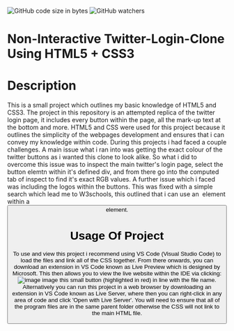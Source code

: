 <img alt="GitHub code size in bytes" src="https://img.shields.io/github/languages/code-size/TPlatts04/Twitter-Login-Clone"> <img alt="GitHub watchers" src="https://img.shields.io/github/watchers/TPlatts04/Twitter-Login-Clone">

# Non-Interactive Twitter-Login-Clone Using HTML5 + CSS3

# Description
This is a small project which outlines my basic knowledge of HTML5 and CSS3. The project in this repository is an attempted replica of the twitter login page, it includes every button within the page, all the mark-up text at the bottom and more. HTML5 and CSS were used for this project because it outlines the simplicity of the webpages development and ensures that i can convey my knowledge within code. During this projects i had faced a couple challenges. A main issue what i ran into was getting the exact colour of the twitter buttons as i wanted this clone to look alike. So what i did to overcome this issue was to inspect the main twitter's login page, select the button elemtn within it's defined div, and from there go into the computed tab of inspect to find it's exact RGB values. A further issue which i faced was including the logos within the buttons. This was fixed with a simple search which lead me to W3schools, this outlined that i can use an <img> element within a <button> element.

# Usage Of Project
To use and view this project i recommend using VS Code (Visual Studio Code) to load the files and link all of the CSS together. From there onwards, you can download an extension in VS Code known as Live Preview which is designed by Microsoft. This then allows you to view the live website within the IDE via clicking: ![image](https://github.com/TPlatts04/Twitter-Login-Clone/assets/67462990/86878a4a-6aee-4184-abc3-f67a0ea877e9) image this small button (highlighted in red) in line with the file name. Alternatively you can run this project in a web browser by downloading an extension in VS Code known as Live Server, where then you can right-click in any area of code and click 'Open with Live Server'. You will need to ensure that all of the program files are in the same parent folder otherwise the CSS will not link to the main HTML file.
